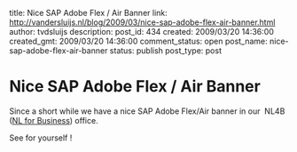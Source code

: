 title: Nice SAP Adobe Flex / Air Banner
link: http://vandersluijs.nl/blog/2009/03/nice-sap-adobe-flex-air-banner.html
author: tvdsluijs
description: 
post_id: 434
created: 2009/03/20 14:36:00
created_gmt: 2009/03/20 14:36:00
comment_status: open
post_name: nice-sap-adobe-flex-air-banner
status: publish
post_type: post

# Nice SAP Adobe Flex / Air Banner

Since a short while we have a nice SAP Adobe Flex/Air banner in our  NL4B ([NL for Business](http://www.nl4b.com/)) office.  
  
See for yourself !